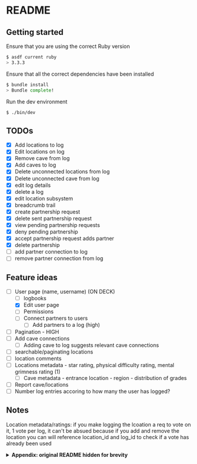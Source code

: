 # README

## Getting started

Ensure that you are using the correct Ruby version

```sh
$ asdf current ruby
> 3.3.3
```

Ensure that all the correct dependencies have been installed

```sh
$ bundle install
> Bundle complete!
```

Run the dev environment

```sh
$ ./bin/dev
```

## TODOs

- [x] Add locations to log
- [x] Edit locations on log
- [x] Remove cave from log
- [x] Add caves to log
- [x] Delete unconnected locations from log
- [x] Delete unconnected cave from log
- [x] edit log details
- [x] delete a log
- [x] edit location subsystem
- [x] breadcrumb trail
- [x] create partnership request
- [x] delete sent partnership request
- [x] view pending partnership requests
- [x] deny pending partnership
- [x] accept partnership request adds partner
- [x] delete partnership
- [ ] add partner connection to log
- [ ] remove partner connection from log

## Feature ideas

- [ ] User page (name, username) (ON DECK)
  - [ ] logbooks
  - [x] Edit user page
  - [ ] Permissions
  - [ ] Connect partners to users
    - [ ] Add partners to a log (high)
- [ ] Pagination - HIGH
- [ ] Add cave connections
  - [ ] Adding cave to log suggests relevant cave connections
- [ ] searchable/paginating locations
- [ ] location comments
- [ ] Locations metadata - star rating, physical difficulty rating, mental grimness rating (1)
  - [ ] Cave metadata - entrance location - region - distribution of grades
- [ ] Report cave/locations
- [ ] Number log entries accoring to how many the user has logged?

## Notes

Location metadata/ratings: if you make logging the lcoation a req to vote on it, 1 vote per log, it can't be absued because if you add and remove the location you can will reference location_id and log_id to check if a vote has already been used

<details>
<summary><b>Appendix: original README hidden for brevity</b></summary>
- System dependencies

- Configuration

- Database creation

- Database initialization

- How to run the test suite

- Services (job queues, cache servers, search engines, etc.)

- Deployment instructions
</details>
